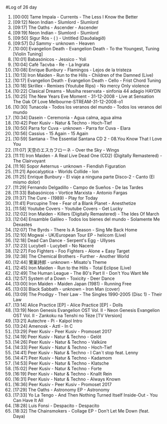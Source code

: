 #Log of 26 day

1. [00:00] Tame Impala - Currents - The Less I Know the Better
1. [09:12] Neon Indian - Slumlord - Slumlord
1. [09:17] The Oaths - Ascender - Ascender
1. [09:19] Neon Indian - Slumlord - Slumlord
1. [09:50] Sigur Rós - ( ) - Untitled (Dauðalagið)
1. [09:57] DJ Sammy - unknown - Heaven
1. [10:00] Evangelion Death - Evangelion Death - To the Youngest, Tuning [Violin Tuning]
1. [10:01] Babasónicos - Jessico - Yoli
1. [10:04] Café Tacvba - Re - La Ingrata
1. [10:08] Enrique Bunbury - Flamingos - Lejos de la tristeza
1. [10:13] Iron Maiden - Run to the Hills - Children of the Damned (Live)
1. [10:17] Evangelion Death - Evangelion Death - Cello - Frist Chord Tuning
1. [10:18] Skrillex - Remixes (Youtube Rips) - No mercy Only violence
1. [10:22] Clasical Dreams - Musiha reservata - sinfonia 44 adagio HAYDN
1. [10:25] The New Years Eve Moment - 31-12-2008 - Live at Sensation The Oak Of Love Melbourne-STREAM-31-12-2008-o1
1. [10:30] Tunacola - Todos los veranos del mundo - Todos los veranos del mundo
1. [10:34] Dasein - Ceremonia - Agua calma, agua alma
1. [10:42] Peer Kusiv - Natur & Techno - Hoch-Tief
1. [10:50] Parra for Cuva - unknown - Parra for Cuva - Elara
1. [10:56] Cassius - 15 Again - 15 Again
1. [10:59] Santana - The Essential Santana CD 2 - 08.You Know That I Love You
1. [11:07] 天空のエスカフローネ - Over the Sky - Wings
1. [11:11] Iron Maiden - A Real Live Dead One (CD2) (Digitally Remastered) - The Clairvoyant
1. [11:16] Sopor Aeternus - unknown - Fiendish Figuration
1. [11:21] Apocalyptica - Worlds Collide - Ion
1. [11:25] Enrique Bunbury - El viaje a ninguna parte Disco-2 - Canto (El mismo dolor)
1. [11:29] Fernando Delgadillo - Campo de Sueños - De las Tardes
1. [11:33] Babasónicos - Vortice Marxista - Antonio Fargas
1. [11:37] The Cure - (1989) - Play for Today
1. [11:41] Porcupine Tree - Fear of a Blank Planet - Anesthetize
1. [11:58] Youtube Covers - Youtube Covers - Get Lucky
1. [12:02] Iron Maiden - Killers (Digitally Remastered) - The Ides Of March
1. [12:04] Ensamble Galileo - Todos los bienes del mundo - Solamente Me Dexastes
1. [12:07] The Byrds - There Is A Season - Sing Me Back Home
1. [12:10] Mogwai - UK/European Tour EP - helicom (Live)
1. [12:18] Dead Can Dance - Serpent's Egg - Ullyses
1. [12:23] Lucybell - Lucybell - No Naceré
1. [12:27] Foo Fighters - Foo Fighters - Alone + Easy Target
1. [12:38] The Chemical Brothers - Further - Another World
1. [12:44] 鷺巣詩郎 - unknown - Misato's Theme
1. [12:45] Iron Maiden - Run to the Hills - Total Eclipse (Live)
1. [12:49] The Human League - The 80's Part II - Don't You Want Me
1. [12:57] System of a Down - Toxicity - Deer Dance
1. [13:00] Iron Maiden - Maiden Japan (1981) - Running Free
1. [13:03] Black Sabbath - unknown - Iron Man (cover)
1. [13:09] The Prodigy - Their Law - The Singles 1990-2005 (Disc 1) - Their Law
1. [13:14] Alice Practice [EP] - Alice Practice [EP] - Dolls
1. [13:19] Neon Genesis Evangelion OST Vol. II - Neon Genesis Evangelion OST Vol. II - Zankoku na Tenshi no Tēze [TV Version]
1. [13:21] Autechre - Pi - Kalpol Intro
1. [13:24] Amenosk - Aztl - In C
1. [13:29] Peer Kusiv - Peer Kusiv - Promoset 2017
1. [14:19] Peer Kusiv - Natur & Techno - Gelöt
1. [14:26] Peer Kusiv - Natur & Techno - Valküre
1. [14:33] Peer Kusiv - Natur & Techno - Hoch-Tief
1. [14:41] Peer Kusiv - Natur & Techno - I Can´t stop feat. Lenny
1. [14:47] Peer Kusiv - Natur & Techno - Kadamom
1. [14:53] Peer Kusiv - Natur & Techno - Klatsche
1. [15:02] Peer Kusiv - Natur & Techno - Forte
1. [16:19] Peer Kusiv - Natur & Techno - Knallt Rein
1. [16:31] Peer Kusiv - Natur & Techno - Always Known
1. [16:36] Peer Kusiv - Peer Kusiv - Promoset 2017
1. [17:29] The Oaths - Astronomy EP - Astronomy
1. [17:33] Yo La Tengo - And Then Nothing Turned Itself Inside-Out - You Can Have It All
1. [18:28] Luis Fonsi - Despacito - Despacito
1. [18:32] The Chainsmokers - Collage EP - Don't Let Me Down (feat. Daya)
